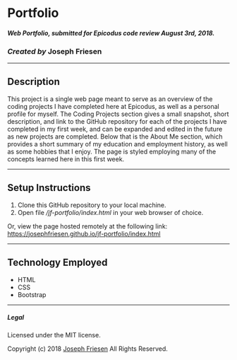 # Portfolio

#### _Web Portfolio, submitted for Epicodus code review August 3rd, 2018._

### _Created by_ **Joseph Friesen**

***

## Description

This project is a single web page meant to serve as an overview of the coding projects I have completed here at Epicodus, as well as a personal profile for myself. The Coding Projects section gives a small snapshot, short description, and link to the GitHub repository for each of the projects I have completed in my first week, and can be expanded and edited in the future as new projects are completed. Below that is the About Me section, which provides a short summary of my education and employment history, as well as some hobbies that I enjoy. The page is styled employing many of the concepts learned here in this first week.

***

## Setup Instructions

1. Clone this GitHub repository to your local machine.
2. Open file _/jf-portfolio/index.html_ in your web browser of choice.

Or, view the page hosted remotely at the following link: https://josephfriesen.github.io/jf-portfolio/index.html

***

## Technology Employed

* HTML
* CSS
* Bootstrap

***

##### Legal

Licensed under the MIT license.

Copyright (c) 2018 [Joseph Friesen](mailto:friesen.josephc@gmail.com) All Rights Reserved.
